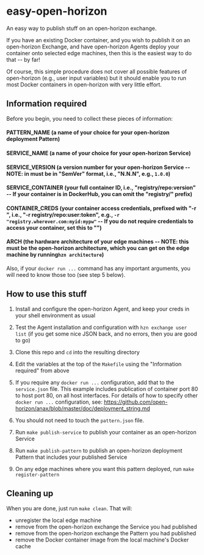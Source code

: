 # easy-open-horizon

An easy way to publish stuff on an open-horizon exchange.

If you have an existing Docker container, and you wish to publish it on an open-horizon Exchange, and have open-horizon Agents deploy your container onto selected edge machines, then this is the easiest way to do that -- by far!

Of course, this simple procedure does not cover all possible features of open-horizon (e.g., user input variables) but it should enable you to run most Docker containers in open-horizon with very little effort.

## Information required

Before you begin, you need to collect these pieces of information:

#### PATTERN_NAME (a name of your choice for your open-horizon deployment Pattern)
#### SERVICE_NAME (a name of your choice for your open-horizon Service)
#### SERVICE_VERSION (a version number for your open-horizon Service -- NOTE: in must be in "SemVer" format, i.e., "N.N.N", e.g., `1.0.0`)
#### SERVICE_CONTAINER (your full container ID, i.e., "registry/repo:version" -- If your container is in DockerHub, you can omit the "registry/" prefix)
#### CONTAINER_CREDS (your container access credentials, prefixed with "-r ", i.e., "-r registry/repo:user:token", e.g., `-r "registry.wherever.com:myid:mypw"` -- If you do not require credentials to access your container, set this to "")
#### ARCH (the hardware architecture of your edge machines -- NOTE: this must be the open-horizon architecture, which you can get on the edge machine by running`hzn architecture`)

Also, if your `docker run ...` command has any important arguments, you will need to know those too (see step 5 below).

## How to use this stuff

1. Install and configure the open-horizon Agent, and keep your creds in your shell environment as usual

2. Test the Agent installation and configuration with `hzn exchange user list` (if you get some nice JSON back, and no errors, then you are good to go)

3. Clone this repo and `cd` into the resulting directory

4. Edit the variables at the top of the `Makefile` using the "Information required" from above

5. If you require any `docker run ...` configuration, add that to the `service.json` file. This example includes publication of container port 80 to host port 80, on all host interfaces. For details of how to specify other `docker run ...` configuration, see: https://github.com/open-horizon/anax/blob/master/doc/deployment_string.md

6. You should not need to touch the `pattern.json` file.

7. Run `make publish-service` to publish your container as an open-horizon Service

8. Run `make publish-pattern` to publish an open-horizon deployment Pattern that includes your published Service

9. On any edge machines where you want this pattern deployed, run `make register-pattern`

## Cleaning up

When you are done, just run `make clean`. That will:

- unregister the local edge machine
- remove from the open-horizon exchange the Service you had published
- remove from the open-horizon exchange the Pattern you had published
- remove the Docker container image from the local machine's Docker cache

